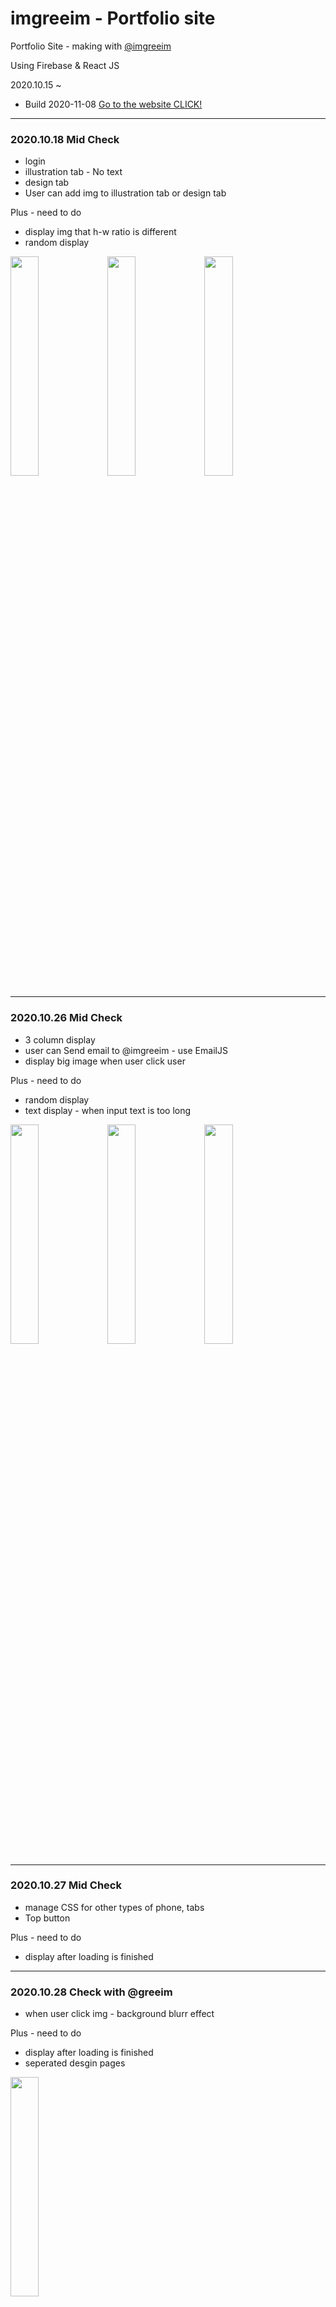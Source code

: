 # imgreeim - Portfolio site 
Portfolio Site - making with  [@imgreeim](https://www.instagram.com/imgreeim/)
 
 Using Firebase & React JS
 
 2020.10.15 ~
 
 - Build 2020-11-08 [Go to the website CLICK!](https://youseop.github.io/greeim/#/)
 
-----------------------------------------------------

### 2020.10.18 Mid Check

- login
- illustration tab - No text
- design tab
- User can add img to illustration tab or design tab

Plus - need to do

- display img that h-w ratio is different
- random display

<img src="https://user-images.githubusercontent.com/66366941/96470923-c02d6a80-1269-11eb-8a3a-74e441552a77.JPG" width="30%">
<img src="https://user-images.githubusercontent.com/66366941/96470964-c9b6d280-1269-11eb-9709-dc2b76ec27f6.JPG" width="30%">
<img src="https://user-images.githubusercontent.com/66366941/97113817-10a43c80-1730-11eb-8cf7-0e6b781bb8ea.JPG" width="30%">

-----------------------------------------------------

### 2020.10.26 Mid Check

- 3 column display
- user can Send email to @imgreeim - use EmailJS
- display big image when user click user

Plus - need to do

- random display
- text display - when input text is too long

<img src="https://user-images.githubusercontent.com/66366941/97113906-a17b1800-1730-11eb-8384-5b264b3730df.JPG" width="30%">
<img src="https://user-images.githubusercontent.com/66366941/97113902-9aeca080-1730-11eb-83bc-498e3d372275.JPG" width="30%">
<img src="https://user-images.githubusercontent.com/66366941/97113898-97f1b000-1730-11eb-9f3a-7af04251a33c.JPG" width="30%">

-----------------------------------------------------

### 2020.10.27 Mid Check

- manage CSS for other types of phone, tabs
- Top button

Plus - need to do

- display after loading is finished

-----------------------------------------------------

### 2020.10.28 Check with @greeim

- when user click img - background blurr effect

Plus - need to do

- display after loading is finished
- seperated desgin pages

<img src="https://user-images.githubusercontent.com/66366941/97382375-9d0c5600-190e-11eb-8322-d84e071dbd2f.png" width="30%">

-----------------------------------------------------

### 2020.11.06 Mid Check

- Moving to the detail page when user click photo in design tab. [Using react-router >> Dynamic Routing]

Give Prop('createdAt') to the page.
Using createdAt-information, detail page find the other informations in the database.

Plus - need to do

- show img after loading(I tried to, but failed. Still now the page shows img after two sec.)

<img src="https://user-images.githubusercontent.com/66366941/98501539-db9cfb80-2292-11eb-96a7-472e35120227.JPG" width="30%">
<img src="https://user-images.githubusercontent.com/66366941/98501541-dcce2880-2292-11eb-8027-67a2f2bc0dd2.JPG" width="30%">


